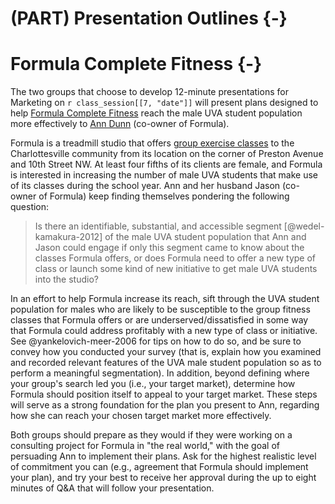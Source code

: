 # (PART) Presentation Outlines {-}

# Formula Complete Fitness {-}

The two groups that choose to develop 12-minute presentations for Marketing on
`r class_session[[7, "date"]]` will present plans designed to help [Formula
Complete Fitness][] reach the male UVA student population more effectively to
[Ann Dunn][about] (co-owner of Formula).

Formula is a treadmill studio that offers [group exercise classes][] to the
Charlottesville community from its location on the corner of Preston Avenue and
10th Street NW. At least four fifths of its clients are female, and Formula is
interested in increasing the number of male UVA students that make use of its
classes during the school year. Ann and her husband Jason (co-owner of Formula)
keep finding themselves pondering the following question:

> Is there an identifiable, substantial, and accessible segment
[@wedel-kamakura-2012] of the male UVA student population that Ann and Jason
could engage if only this segment came to know about the classes Formula offers,
or does Formula need to offer a new type of class or launch some kind of new
initiative to get male UVA students into the studio?

In an effort to help Formula increase its reach, sift through the UVA student
population for males who are likely to be susceptible to the group fitness
classes that Formula offers or are underserved/dissatisfied in some way that
Formula could address profitably with a new type of class or initiative. See
@yankelovich-meer-2006 for tips on how to do so, and be sure to convey how you
conducted your survey (that is, explain how you examined and recorded relevant
features of the UVA male student population so as to perform a meaningful
segmentation). In addition, beyond defining where your group's search led you
(i.e., your target market), determine how Formula should position itself to
appeal to your target market. These steps will serve as a strong foundation for
the plan you present to Ann, regarding how she can reach your chosen target
market more effectively.

Both groups should prepare as they would if they were working on a consulting
project for Formula in "the real world," with the goal of persuading Ann to
implement their plans. Ask for the highest realistic level of commitment
you can (e.g., agreement that Formula should implement your plan), and
try your best to receive her approval during the up to eight minutes of Q&A that
will follow your presentation.

[about]: https://www.formulacompletefitness.com/team
[Formula Complete Fitness]: https://www.formulacompletefitness.com/
[group exercise classes]: https://www.formulacompletefitness.com/our-classes
[just-case-reflection]: https://forms.gle/8JcDNRsskrgyW76c9
[Midpoint Course Evaluation Survey]: https://forms.gle/iMzbSVjojpspBwBL6
[Pledge Survey]: https://forms.gle/EDd6j8ipwL5xCrh17